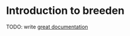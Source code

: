 # Introduction to breeden

TODO: write [great documentation](http://jacobian.org/writing/great-documentation/what-to-write/)
